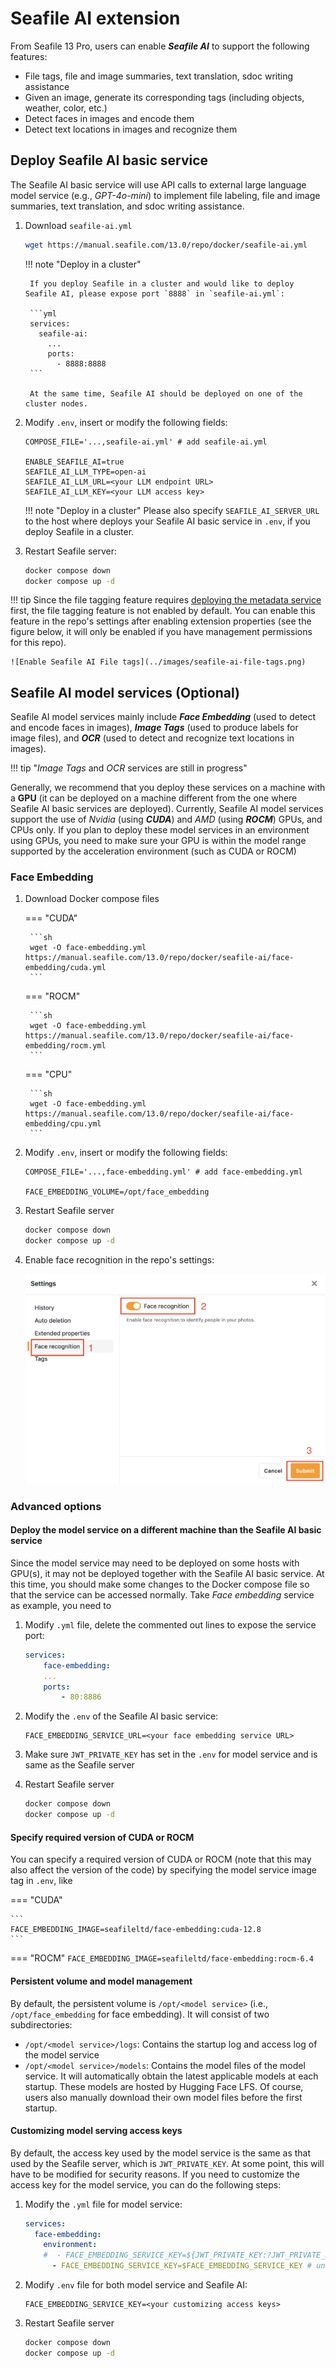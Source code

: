 # Seafile AI extension

From Seafile 13 Pro, users can enable ***Seafile AI*** to support the following features:

- File tags, file and image summaries, text translation, sdoc writing assistance
- Given an image, generate its corresponding tags (including objects, weather, color, etc.)
- Detect faces in images and encode them
- Detect text locations in images and recognize them

## Deploy Seafile AI basic service

The Seafile AI basic service will use API calls to external large language model service (e.g., *GPT-4o-mini*) to implement file labeling, file and image summaries, text translation, and sdoc writing assistance.

1. Download `seafile-ai.yml`

    ```sh
    wget https://manual.seafile.com/13.0/repo/docker/seafile-ai.yml
    ```

    !!! note "Deploy in a cluster"

        If you deploy Seafile in a cluster and would like to deploy Seafile AI, please expose port `8888` in `seafile-ai.yml`:

        ```yml
        services:
          seafile-ai:
            ...
            ports:
              - 8888:8888
        ```

        At the same time, Seafile AI should be deployed on one of the cluster nodes.

2. Modify `.env`, insert or modify the following fields:

    ```
    COMPOSE_FILE='...,seafile-ai.yml' # add seafile-ai.yml

    ENABLE_SEAFILE_AI=true
    SEAFILE_AI_LLM_TYPE=open-ai
    SEAFILE_AI_LLM_URL=<your LLM endpoint URL>
    SEAFILE_AI_LLM_KEY=<your LLM access key>
    ```

    !!! note "Deploy in a cluster"
        Please also specify `SEAFILE_AI_SERVER_URL` to the host where deploys your Seafile AI basic service in `.env`, if you deploy Seafile in a cluster.

3. Restart Seafile server:

    ```sh
    docker compose down
    docker compose up -d
    ```

!!! tip
    Since the file tagging feature requires [deploying the metadata service](./metadata-server.md) first, the file tagging feature is not enabled by default. You can enable this feature in the repo's settings after enabling extension properties (see the figure below, it will only be enabled if you have management permissions for this repo).

    ![Enable Seafile AI File tags](../images/seafile-ai-file-tags.png)

## Seafile AI model services (Optional)

Seafile AI model services mainly include ***Face Embedding*** (used to detect and encode faces in images), ***Image Tags*** (used to produce labels for image files), and ***OCR*** (used to detect and recognize text locations in images). 

!!! tip "*Image Tags* and *OCR* services are still in progress"

Generally, we recommend that you deploy these services on a machine with a **GPU** (it can be deployed on a machine different from the one where Seafile AI basic services are deployed). Currently, Seafile AI model services support the use of *Nvidia* (using ***CUDA***) and *AMD* (using ***ROCM***) GPUs, and CPUs only. If you plan to deploy these model services in an environment using GPUs, you need to make sure your GPU is within the model range supported by the acceleration environment (such as CUDA or ROCM)

### Face Embedding

1. Download Docker compose files

    === "CUDA"

        ```sh
        wget -O face-embedding.yml https://manual.seafile.com/13.0/repo/docker/seafile-ai/face-embedding/cuda.yml
        ```
    
    === "ROCM"

        ```sh
        wget -O face-embedding.yml https://manual.seafile.com/13.0/repo/docker/seafile-ai/face-embedding/rocm.yml
        ```

    === "CPU"

        ```sh
        wget -O face-embedding.yml https://manual.seafile.com/13.0/repo/docker/seafile-ai/face-embedding/cpu.yml
        ```

2. Modify `.env`, insert or modify the following fields:

    ```
    COMPOSE_FILE='...,face-embedding.yml' # add face-embedding.yml

    FACE_EMBEDDING_VOLUME=/opt/face_embedding
    ```

3. Restart Seafile server

    ```sh
    docker compose down
    docker compose up -d
    ```

4. Enable face recognition in the repo's settings:

    ![Enable face recognition](../images/face-embedding.png)

### Advanced options

#### Deploy the model service on a different machine than the Seafile AI basic service

Since the model service may need to be deployed on some hosts with GPU(s), it may not be deployed together with the Seafile AI basic service. At this time, you should make some changes to the Docker compose file so that the service can be accessed normally. Take *Face embedding* service as example, you need to

1. Modify `.yml` file, delete the commented out lines to expose the service port:

    ```yml
    services:
        face-embedding:
        ...
        ports:
            - 80:8886
    ```

2. Modify the `.env` of the Seafile AI basic service:

    ```
    FACE_EMBEDDING_SERVICE_URL=<your face embedding service URL>
    ```

3. Make sure `JWT_PRIVATE_KEY` has set in the `.env` for model service and is same as the Seafile server

4. Restart Seafile server

    ```sh
    docker compose down
    docker compose up -d
    ```

#### Specify required version of CUDA or ROCM

You can specify a required version of CUDA or ROCM (note that this may also affect the version of the code) by specifying the model service image tag in `.env`, like 

=== "CUDA"

    ```
    FACE_EMBEDDING_IMAGE=seafileltd/face-embedding:cuda-12.8
    ```
=== "ROCM"
    ```
    FACE_EMBEDDING_IMAGE=seafileltd/face-embedding:rocm-6.4
    ```

#### Persistent volume and model management

By default, the persistent volume is `/opt/<model service>` (i.e., `/opt/face_embedding` for face embedding). It will consist of two subdirectories:

- `/opt/<model service>/logs`: Contains the startup log and access log of the model service
- `/opt/<model service>/models`: Contains the model files of the model service. It will automatically obtain the latest applicable models at each startup. These models are hosted by Hugging Face LFS. Of course, users also manually download their own model files before the first startup.

#### Customizing model serving access keys

By default, the access key used by the model service is the same as that used by the Seafile server, which is `JWT_PRIVATE_KEY`. At some point, this will have to be modified for security reasons. If you need to customize the access key for the model service, you can do the following steps:

1. Modify the `.yml` file for model service:

    ```yml
    services:
      face-embedding:
        environment:
        #  - FACE_EMBEDDING_SERVICE_KEY=${JWT_PRIVATE_KEY:?JWT_PRIVATE_KEY is not set or empty} # comment this line
          - FACE_EMBEDDING_SERVICE_KEY=$FACE_EMBEDDING_SERVICE_KEY # uncomment this line
    ```

2. Modify `.env` file for both model service and Seafile AI:

    ```
    FACE_EMBEDDING_SERVICE_KEY=<your customizing access keys>
    ```
    
3. Restart Seafile server

    ```sh
    docker compose down
    docker compose up -d
    ```
